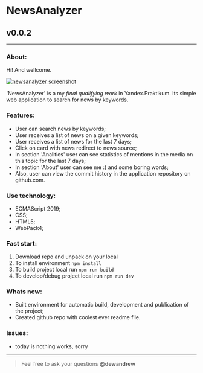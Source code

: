 # NewsAnalyzer
## v0.0.2
---
  
### About:

Hi! And wellcome. 

[![newsanalyzer screenshot](https://pictures.s3.yandex.net/resources/Snimok_ekrana_2019-10-11_v_15.05.22_1570795557.png "github.io/newsanalyzer")](https://somedew.github.io/newsanalyzer)

'NewsAnalyzer' is a my _final qualifying work_ in Yandex.Praktikum. Its simple web application to search for news by keywords.

### Features:

- User can search news by keywords;
- User receives a list of news on a given keywords;
- User receives a list of news for the last 7 days;
- Click on card with news redirect to news source;
- In section 'Analitics' user can see statistics of mentions in the media on this topic for the last 7 days;
- In section 'About' user can see me :) and some boring words;
- Also, user can view the commit history in the application repository on github.com.

### Use technology:

- ECMAScript 2019;
- CSS;
- HTML5;
- WebPack4;

### Fast start:

1. Download repo and unpack on your local
2. To install environment `npm install`
3. To build project local run `npm run build`
4. To develop/debug project local run `npm run dev`

### Whats new:

- Built environment for automatic build, development and publication of the project;
- Created github repo with coolest ever readme file.

### Issues:

- today is nothing works, sorry

-----
> Feel free to ask your questions **@dewandrew**
